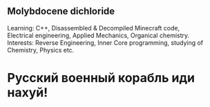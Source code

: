 ## Molybdocene dichloride
Learning: C++, Disassembled & Decompiled&nbsp;Minecraft&nbsp;code, Electrical&nbsp;engineering, Applied&nbsp;Mechanics, Organical&nbsp;chemistry.\
Interests: Reverse&nbsp;Engineering, Inner&nbsp;Core programming, studying of Chemistry, Physics etc.

# Русский военный корабль иди нахуй!
